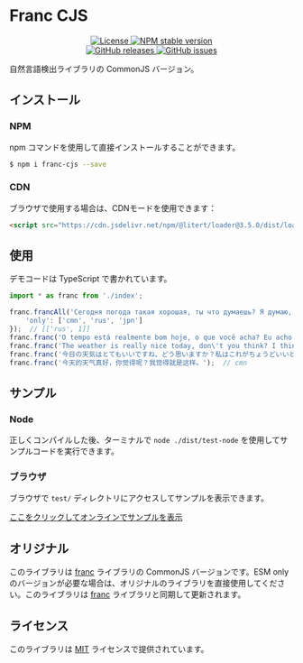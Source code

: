 # Franc CJS

<p align="center">
    <a href="https://github.com/maiyun/franc-cjs/blob/master/LICENSE">
        <img alt="License" src="https://img.shields.io/github/license/maiyun/franc-cjs?color=blue" />
    </a>
    <a href="https://www.npmjs.com/package/franc-cjs">
        <img alt="NPM stable version" src="https://img.shields.io/npm/v/franc-cjs?color=brightgreen&logo=npm" />
    </a><br>
    <a href="https://github.com/maiyun/franc-cjs/releases">
        <img alt="GitHub releases" src="https://img.shields.io/github/v/release/maiyun/franc-cjs?color=brightgreen&logo=github" />
    </a>
    <a href="https://github.com/maiyun/franc-cjs/issues">
        <img alt="GitHub issues" src="https://img.shields.io/github/issues/maiyun/franc-cjs?color=blue&logo=github" />
    </a>
</p>

自然言語検出ライブラリの CommonJS バージョン。

## インストール

### NPM

npm コマンドを使用して直接インストールすることができます。

```sh
$ npm i franc-cjs --save
```

### CDN

ブラウザで使用する場合は、CDNモードを使用できます：

```html
<script src="https://cdn.jsdelivr.net/npm/@litert/loader@3.5.0/dist/loader.min.js?path=index&npm={'franc-cjs':'6.1.0-patch.3'}"></script>
```

## 使用

デモコードは TypeScript で書かれています。

```typescript
import * as franc from './index';

franc.francAll('Сегодня погода такая хорошая, ты что думаешь? Я думаю, что просто так.', {
    'only': ['cmn', 'rus', 'jpn']
});  // [['rus', 1]]
franc.franc('O tempo está realmente bom hoje, o que você acha? Eu acho que é isso.');  // por
franc.franc('The weather is really nice today, don\'t you think? I think it\'s just perfect.');  // eng
franc.franc('今日の天気はとてもいいですね、どう思いますか？私はこれがちょうどいいと思います。');  // jpn
franc.franc('今天的天气真好，你觉得呢？我觉得就是这样。');  // cmn
```

## サンプル

### Node

正しくコンパイルした後、ターミナルで `node ./dist/test-node` を使用してサンプルコードを実行できます。

### ブラウザ

ブラウザで `test/` ディレクトリにアクセスしてサンプルを表示できます。

[ここをクリックしてオンラインでサンプルを表示](https://maiyun.github.io/franc-cjs/test/)

## オリジナル

このライブラリは [franc](https://github.com/wooorm/franc) ライブラリの CommonJS バージョンです。ESM only のバージョンが必要な場合は、オリジナルのライブラリを直接使用してください。このライブラリは [franc](https://github.com/wooorm/franc) ライブラリと同期して更新されます。

## ライセンス

このライブラリは [MIT](../LICENSE) ライセンスで提供されています。